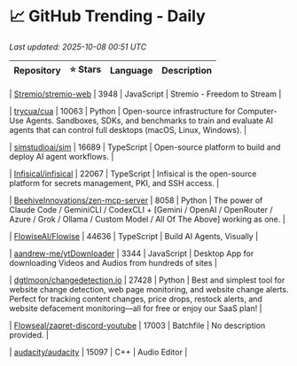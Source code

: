 # 📈 GitHub Trending - Daily

_Last updated: 2025-10-08 00:51 UTC_

| Repository | ⭐ Stars | Language | Description |
|------------|--------:|----------|-------------|

| [Stremio/stremio-web](https://github.com/Stremio/stremio-web) | 3948 | JavaScript | Stremio - Freedom to Stream |

| [trycua/cua](https://github.com/trycua/cua) | 10063 | Python | Open-source infrastructure for Computer-Use Agents. Sandboxes, SDKs, and benchmarks to train and evaluate AI agents that can control full desktops (macOS, Linux, Windows). |

| [simstudioai/sim](https://github.com/simstudioai/sim) | 16689 | TypeScript | Open-source platform to build and deploy AI agent workflows. |

| [Infisical/infisical](https://github.com/Infisical/infisical) | 22067 | TypeScript | Infisical is the open-source platform for secrets management, PKI, and SSH access. |

| [BeehiveInnovations/zen-mcp-server](https://github.com/BeehiveInnovations/zen-mcp-server) | 8058 | Python | The power of Claude Code / GeminiCLI / CodexCLI + [Gemini / OpenAI / OpenRouter / Azure / Grok / Ollama / Custom Model / All Of The Above] working as one. |

| [FlowiseAI/Flowise](https://github.com/FlowiseAI/Flowise) | 44636 | TypeScript | Build AI Agents, Visually |

| [aandrew-me/ytDownloader](https://github.com/aandrew-me/ytDownloader) | 3344 | JavaScript | Desktop App for downloading Videos and Audios from hundreds of sites |

| [dgtlmoon/changedetection.io](https://github.com/dgtlmoon/changedetection.io) | 27428 | Python | Best and simplest tool for website change detection, web page monitoring, and website change alerts. Perfect for tracking content changes, price drops, restock alerts, and website defacement monitoring—all for free or enjoy our SaaS plan! |

| [Flowseal/zapret-discord-youtube](https://github.com/Flowseal/zapret-discord-youtube) | 17003 | Batchfile | No description provided. |

| [audacity/audacity](https://github.com/audacity/audacity) | 15097 | C++ | Audio Editor |
